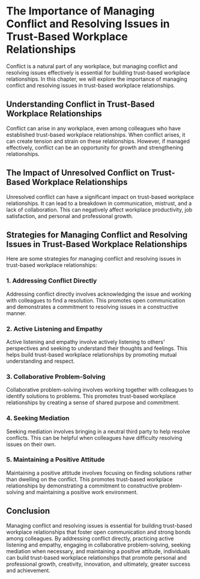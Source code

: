The Importance of Managing Conflict and Resolving Issues in Trust-Based Workplace Relationships
==================================================================================================================================================

Conflict is a natural part of any workplace, but managing conflict and resolving issues effectively is essential for building trust-based workplace relationships. In this chapter, we will explore the importance of managing conflict and resolving issues in trust-based workplace relationships.

Understanding Conflict in Trust-Based Workplace Relationships
-------------------------------------------------------------

Conflict can arise in any workplace, even among colleagues who have established trust-based workplace relationships. When conflict arises, it can create tension and strain on these relationships. However, if managed effectively, conflict can be an opportunity for growth and strengthening relationships.

The Impact of Unresolved Conflict on Trust-Based Workplace Relationships
------------------------------------------------------------------------

Unresolved conflict can have a significant impact on trust-based workplace relationships. It can lead to a breakdown in communication, mistrust, and a lack of collaboration. This can negatively affect workplace productivity, job satisfaction, and personal and professional growth.

Strategies for Managing Conflict and Resolving Issues in Trust-Based Workplace Relationships
--------------------------------------------------------------------------------------------

Here are some strategies for managing conflict and resolving issues in trust-based workplace relationships:

### 1. Addressing Conflict Directly

Addressing conflict directly involves acknowledging the issue and working with colleagues to find a resolution. This promotes open communication and demonstrates a commitment to resolving issues in a constructive manner.

### 2. Active Listening and Empathy

Active listening and empathy involve actively listening to others' perspectives and seeking to understand their thoughts and feelings. This helps build trust-based workplace relationships by promoting mutual understanding and respect.

### 3. Collaborative Problem-Solving

Collaborative problem-solving involves working together with colleagues to identify solutions to problems. This promotes trust-based workplace relationships by creating a sense of shared purpose and commitment.

### 4. Seeking Mediation

Seeking mediation involves bringing in a neutral third party to help resolve conflicts. This can be helpful when colleagues have difficulty resolving issues on their own.

### 5. Maintaining a Positive Attitude

Maintaining a positive attitude involves focusing on finding solutions rather than dwelling on the conflict. This promotes trust-based workplace relationships by demonstrating a commitment to constructive problem-solving and maintaining a positive work environment.

Conclusion
----------

Managing conflict and resolving issues is essential for building trust-based workplace relationships that foster open communication and strong bonds among colleagues. By addressing conflict directly, practicing active listening and empathy, engaging in collaborative problem-solving, seeking mediation when necessary, and maintaining a positive attitude, individuals can build trust-based workplace relationships that promote personal and professional growth, creativity, innovation, and ultimately, greater success and achievement.
